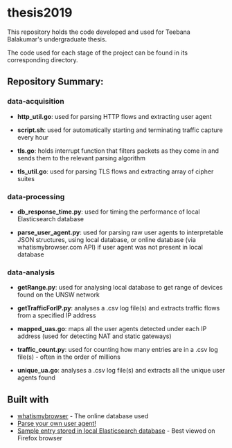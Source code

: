 # thesis2019

This repository holds the code developed and used for Teebana Balakumar's undergraduate thesis.

The code used for each stage of the project can be found in its corresponding directory.

## Repository Summary:

### data-acquisition
*  **http_util.go**: used for parsing HTTP flows and extracting user agent
  
*  **script.sh**: used for automatically starting and terminating traffic capture every hour
  
*  **tls.go**: holds interrupt function that filters packets as they come in and sends them to the relevant parsing algorithm
  
*  **tls_util.go**: used for parsing TLS flows and extracting array of cipher suites
  
### data-processing
*  **db_response_time.py**: used for timing the performance of local Elasticsearch database
  
 * **parse_user_agent.py**: used for parsing raw user agents to interpretable JSON structures, using local database, or online database (via                           whatismybrowser.com API) if user agent was not present in local database
  
### data-analysis
*  **getRange.py**: used for analysing local database to get range of devices found on the UNSW network
  
*  **getTrafficForIP.py**: analyses a .csv log file(s) and extracts traffic flows from a specified IP address
  
*  **mapped_uas.go**: maps all the user agents detected under each IP address (used for detecting NAT and static gateways)
  
*  **traffic_count.py**: used for counting how many entries are in a .csv log file(s) - often in the order of millions
  
*  **unique_ua.go**: analyses a .csv log file(s) and extracts all the unique user agents found
  
  ## Built with
  * [whatismybrowser](https://developers.whatismybrowser.com/useragents/explore/) - The online database used
  * [Parse your own user agent!](https://developers.whatismybrowser.com/useragents/parse/?analyse-my-user-agent=yes#parse-useragent)
  * [Sample entry stored in local Elasticsearch database](http://telescope-qosmos.sdn.unsw.edu.au:9200/traffic/_doc/n81O9m0BbiGCL6DIom1W) - Best viewed on Firefox browser
  
  
  
  
